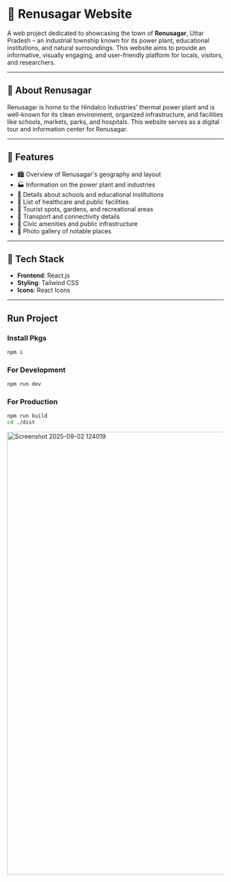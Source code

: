 # 🌆 Renusagar Website

A web project dedicated to showcasing the town of **Renusagar**, Uttar Pradesh – an industrial township known for its power plant, educational institutions, and natural surroundings. This website aims to provide an informative, visually engaging, and user-friendly platform for locals, visitors, and researchers.

---

## 📌 About Renusagar

Renusagar is home to the Hindalco Industries' thermal power plant and is well-known for its clean environment, organized infrastructure, and facilities like schools, markets, parks, and hospitals. This website serves as a digital tour and information center for Renusagar.

---

## 🧩 Features

- 🏙️ Overview of Renusagar's geography and layout
- 🏭 Information on the power plant and industries
- 🏫 Details about schools and educational institutions
- 🏥 List of healthcare and public facilities
- 🌳 Tourist spots, gardens, and recreational areas
- 🚌 Transport and connectivity details
- 🧾 Civic amenities and public infrastructure
- 📸 Photo gallery of notable places

---

## 🚀 Tech Stack

- **Frontend**: React.js
- **Styling**: Tailwind CSS
- **Icons**: React Icons

---

## Run Project

### Install Pkgs

```bash
npm i
```

### For Development

```bash
npm run dev
```

### For Production

```bash
npm run build
cd ./dist
```
<img width="1918" height="1029" alt="Screenshot 2025-09-02 124019" src="https://github.com/user-attachments/assets/a5baedad-79eb-49a5-a2a3-d9cf423c9a0f" />
